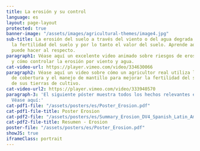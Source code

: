 ```yaml
---
title: La erosión y su control
language: es
layout: page-layout
protected: true
banner-image: "/assets/images/agricultural-themes/image4.jpg"
sub-title: La erosión del suelo a través del viento o del agua degrada fuertemente
  la fertilidad del suelo y por lo tanto el valor del suelo. Aprende aquí lo que uno
  puede hacer al respecto.
paragraph1: Véase aquí un excelente video animado sobre riesgos de erosión, problemas
  y cómo controlar la erosión por viento y agua.
cat-video-url: https://player.vimeo.com/video/334630066
paragraph2: Véase aquí un video sobre cómo un agricultor real utiliza los cultivos
  de cobertura y el manejo de mantillo para mejorar la fertilidad del suelo y la protección
  de sus tierras de cultivo.
cat-video-url2: https://player.vimeo.com/video/333940570
paragraph-3: 'El siguiente póster muestra todos los hechos relevantes en detalle.
  Véase aquí:'
cat-pdf1-file: "/assets/posters/es/Poster_Erosion.pdf"
cat-pdf1-file-title: Poster Erosion
cat-pdf2-file: "/assets/posters/es/Summary_Erosion_DV4_Spanish_Latin_America.pdf"
cat-pdf2-file-title: Resumen - Erosion
poster-file: "/assets/posters/es/Poster_Erosion.pdf"
showJS: true
iframeClass: portrait
---
```

